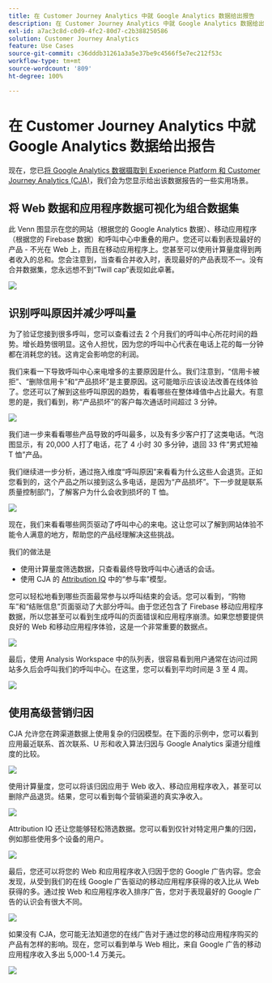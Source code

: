 ```yaml
---
title: 在 Customer Journey Analytics 中就 Google Analytics 数据给出报告
description: 在 Customer Journey Analytics 中就 Google Analytics 数据给出有价值的报告
exl-id: a7ac3c8d-c0d9-4fc2-80d7-c2b388250586
solution: Customer Journey Analytics
feature: Use Cases
source-git-commit: c36dddb31261a3a5e37be9c4566f5e7ec212f53c
workflow-type: tm+mt
source-wordcount: '809'
ht-degree: 100%

---
```


# 在 Customer Journey Analytics 中就 Google Analytics 数据给出报告

现在，您已[将 Google Analytics 数据摄取到 Experience Platform 和 Customer Journey Analytics (CJA)](/help/use-cases/ga-to-cja.md)，我们会为您显示给出该数据报告的一些实用场景。

## 将 Web 数据和应用程序数据可视化为组合数据集

此 Venn 图显示在您的网站（根据您的 Google Analytics 数据）、移动应用程序（根据您的 Firebase 数据）和呼叫中心中重叠的用户。您还可以看到表现最好的产品 - 不光在 Web 上，而且在移动应用程序上。您甚至可以使用计算量度得到两者收入的总和。您会注意到，当查看合并收入时，表现最好的产品表现不一。没有合并数据集，您永远想不到“Twill cap”表现如此卓著。

![](assets/combined-datasets.png)

## 识别呼叫原因并减少呼叫量

为了验证您接到很多呼叫，您可以查看过去 2 个月我们的呼叫中心所花时间的趋势。增长趋势很明显。这令人担忧，因为您的呼叫中心代表在电话上花的每一分钟都在消耗您的钱。这肯定会影响您的利润。

我们来看一下导致呼叫中心来电增多的主要原因是什么。我们注意到，“信用卡被拒”、“删除信用卡”和“产品损坏”是主要原因。这可能暗示应该设法改善在线体验了。您还可以了解到这些呼叫原因的趋势，看看哪些在整体峰值中占比最大。有意思的是，我们看到，称“产品损坏”的客户每次通话时间超过 3 分钟。

![](assets/call-volume.png)

我们进一步来看看哪些产品导致的呼叫最多，以及有多少客户打了这类电话。气泡图显示，有 20,000 人打了电话，花了 4 小时 30 多分钟，退回 33 件“男式短袖 T 恤”产品。

我们继续进一步分析，通过拖入维度“呼叫原因”来看看为什么这些人会退货。正如您看到的，这个产品之所以接到这么多电话，是因为“产品损坏”。下一步就是联系质量控制部门，了解客户为什么会收到损坏的 T 恤。

![](assets/call-reason.png)

现在，我们来看看哪些网页驱动了呼叫中心的来电。这让您可以了解到网站体验不能令人满意的地方，帮助您的产品经理解决这些挑战。

我们的做法是

* 使用计算量度筛选数据，只查看最终导致呼叫中心通话的会话。
* 使用 CJA 的 [Attribution IQ](https://experienceleague.adobe.com/docs/analytics-platform/using/cja-workspace/attribution/models.html?lang=zh-Hans#cja-workspace) 中的“参与率”模型。

您可以轻松地看到哪些页面最常参与以呼叫结束的会话。您可以看到，“购物车”和“结账信息”页面驱动了大部分呼叫。由于您还包含了 Firebase 移动应用程序数据，所以您甚至可以看到生成呼叫的页面错误和应用程序崩溃。如果您想要提供良好的 Web 和移动应用程序体验，这是一个非常重要的数据点。

![](assets/contributing-pages.png)

最后，使用 Analysis Workspace 中的队列表，很容易看到用户通常在访问过网站多久后会呼叫我们的呼叫中心。在这里，您可以看到平均时间是 3 至 4 周。

![](assets/cohort.png)

## 使用高级营销归因

CJA 允许您在跨渠道数据上使用复杂的归因模型。在下面的示例中，您可以看到应用最近联系、首次联系、U 形和收入算法归因与 Google Analytics 渠道分组维度的比较。

![](assets/mktg-attribution.png)

使用计算量度，您可以将该归因应用于 Web 收入、移动应用程序收入，甚至可以删除产品退货。结果，您可以看到每个营销渠道的真实净收入。

![](assets/calc-metric.png)

Attribution IQ 还让您能够轻松筛选数据。您可以看到仅针对特定用户集的归因，例如那些使用多个设备的用户。

![](assets/filter.png)

最后，您还可以将您的 Web 和应用程序收入归因于您的 Google 广告内容。您会发现，从受到我们的在线 Google 广告驱动的移动应用程序获得的收入比从 Web 获得的多。通过按 Web 和应用程序收入排序广告，您对于表现最好的 Google 广告的认识会有很大不同。

![](assets/google-ad.png)

如果没有 CJA，您可能无法知道您的在线广告对于通过您的移动应用程序购买的产品有怎样的影响。现在，您可以看到单与 Web 相比，来自 Google 广告的移动应用程序收入多出 5,000-1.4 万美元。

![](assets/google-ad2.png)
